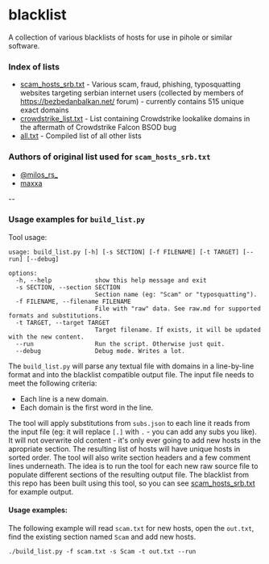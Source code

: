 # blacklist

A collection of various blacklists of hosts for use in pihole or similar software.

### Index of lists
* [scam_hosts_srb.txt](/lists/scam_hosts_srb.txt) - Various scam, fraud, phishing, typosquatting websites targeting serbian internet users (collected by members of https://bezbedanbalkan.net/ forum) - currently contains 515 unique exact domains
* [crowdstrike_list.txt](/lists/crowdstrike_list.txt) - List containing Crowdstrike lookalike domains in the aftermath of Crowdstrike Falcon BSOD bug
* [all.txt](/lists/all.txt) - Compiled list of all other lists

### Authors of original list used for `scam_hosts_srb.txt`
* [@milos_rs_](https://twitter.com/milos_rs_ "@milos_rs_ on X")
* [maxxa](https://bezbedanbalkan.net/user-5.html "maxxa on Bezbedanbalkant.net")


--


### Usage examples for `build_list.py`

Tool usage:

```
usage: build_list.py [-h] [-s SECTION] [-f FILENAME] [-t TARGET] [--run] [--debug]

options:
  -h, --help            show this help message and exit
  -s SECTION, --section SECTION
                        Section name (eg: "Scam" or "typosquatting").
  -f FILENAME, --filename FILENAME
                        File with "raw" data. See raw.md for supported formats and substitutions.
  -t TARGET, --target TARGET
                        Target filename. If exists, it will be updated with the new content.
  --run                 Run the script. Otherwise just quit.
  --debug               Debug mode. Writes a lot.
```

The `build_list.py` will parse any textual file with domains in a line-by-line format and into the blacklist compatible output file. The input file needs to meet the following criteria:

* Each line is a new domain.
* Each domain is the first word in the line.

The tool will apply substitutions from `subs.json` to each line it reads from the input file (eg: it will replace `[.]` with `.` - you can add any subs you like). It will not overwrite old content - it's only ever going to add new hosts in the apropriate section. The resulting list of hosts will have unique hosts in sorted order. The tool will also write section headers and a few comment lines underneath. The idea is to run the tool for each new raw source file to populate different sections of the resulting output file. The blacklist from this repo has been built using this tool, so you can see [scam_hosts_srb.txt](/lists/scam_hosts_srb.txt) for example output.

#### Usage examples:

The following example will read `scam.txt` for new hosts, open the `out.txt`, find the existing section named `Scam` and add new hosts.
```
./build_list.py -f scam.txt -s Scam -t out.txt --run
```
